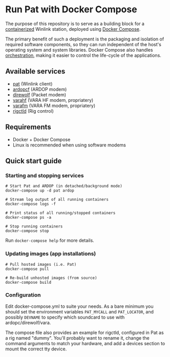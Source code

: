 # Run Pat with Docker Compose

The purpose of this repository is to serve as a building block for a
[containerized](https://en.wikipedia.org/wiki/Containerization_(computing))
Winlink station, deployed using [Docker
Compose](https://docs.docker.com/compose/).

The primary benefit of such a deployment is the packaging and isolation of
required software components, so they can run independent of the host's
operating system and system libraries. Docker Compose also handles
[orchestration](https://en.wikipedia.org/wiki/Orchestration_(computing)),
making it easier to control the life-cycle of the applications.

## Available services

* [pat](https://getpat.io) (Winlink client)
* [ardopcf](https://github.com/pflarue/ardop) (ARDOP modem)
* [direwolf](https://github.com/wb2osz/direwolf) (Packet modem)
* [varahf](https://rosmodem.wordpress.com) (VARA HF modem, propriatery)
* [varafm](https://rosmodem.wordpress.com) (VARA FM modem, propriatery)
* [rigctld](https://github.com/Hamlib/Hamlib) (Rig control)

## Requirements

* Docker + Docker Compose
* Linux is recommended when using software modems

## Quick start guide

### Starting and stopping services

```
# Start Pat and ARDOP (in detached/background mode)
docker-compose up -d pat ardop

# Stream log output of all running containers
docker-compose logs -f

# Print status of all running/stopped containers
docker-compose ps -a

# Stop running containers
docker-compose stop
```

Run `docker-compose help` for more details.

### Updating images (app installations)

```
# Pull hosted images (i.e. Pat)
docker-compose pull

# Re-build unhosted images (from source)
docker-compose build
```

### Configuration

Edit docker-compose.yml to suite your needs. As a bare minimum you should set
the environment variables `PAT_MYCALL` and `PAT_LOCATOR`, and possibly
`DEVNAME` to specify which soundcard to use with ardopc/direwolf/vara.

The compose file also provides an example for rigctld, configured in Pat as a
rig named "dummy". You'll probably want to rename it, change the command
arguments to match your hardware, and add a devices section to mount the
correct tty device.
